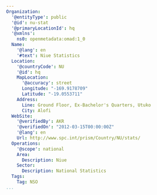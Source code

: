 ```yaml
---
Organization:
  '@entityType': public
  '@id': nu-stat
  '@primaryLocationId': hq
  '@xmlns':
    ns0: openmetadata:omad:1_0
  Name:
    '@lang': en
    '#text': Niue Statistics
  Location:
    '@countryCode': NU
    '@id': hq
    MapLocation:
      '@accuracy': street
      Longitude: "-169.9178709"
      Latitude: "-19.0553711"
    Address:
      Line: Ground Floor, Ex-Bachelor's Quarters, Utuko
      City: Alofi
  WebSite:
    '@verifiedBy': AKR
    '@verifiedOn': "2012-03-15T00:00:00Z"
    '@lang': en
    Url: http://www.spc.int/prism/Country/NU/stats/
  Operations:
    '@scope': national
    Area:
      Description: Niue
    Sector:
      Description: National Statistics
  Tags:
    Tag: NSO
...
```

